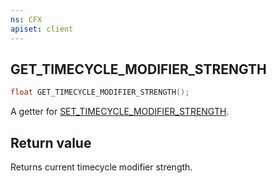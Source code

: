 ```yaml
---
ns: CFX
apiset: client
---
```

## GET_TIMECYCLE_MODIFIER_STRENGTH

```c
float GET_TIMECYCLE_MODIFIER_STRENGTH();
```

A getter for [SET_TIMECYCLE_MODIFIER_STRENGTH](#_0x82E7FFCD5B2326B3).

## Return value
Returns current timecycle modifier strength.
